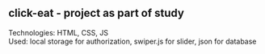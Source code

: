 ## click-eat - project as part of study

Technologies: HTML, CSS, JS  
Used: local storage for authorization, swiper.js for slider, json for database
